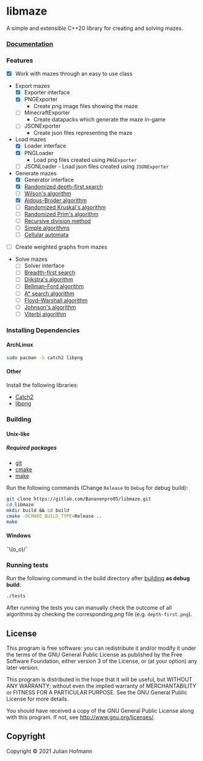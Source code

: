 # libmaze

A simple and extensible C++20 library for creating and solving mazes.

### [Documentation](docs/Home.md)

### Features

- [x] Work with mazes through an easy to use class
- Export mazes
  - [x] Exporter interface
  - [x] PNGExporter
    - Create png image files showing the maze
  - [ ] MinecraftExporter
    - Create datapacks which generate the maze in-game
  - [ ] JSONExporter
    - Create json files representing the maze
- Load mazes
  - [x] Loader interface
  - [x] PNGLoader
    - Load png files created using `PNGExporter`
  - [ ] JSONLoader
        - Load json files created using `JSONExporter`
- Generate mazes
  - [x] Generator interface
  - [x] [Randomized depth-first search](https://en.wikipedia.org/wiki/Maze_generation_algorithm#Randomized_depth-first_search)
  - [ ] [Wilson's algorithm](https://en.wikipedia.org/wiki/Maze_generation_algorithm#Wilson's_algorithm)
  - [x] [Aldous-Broder algorithm](https://en.wikipedia.org/wiki/Maze_generation_algorithm#Aldous-Broder_algorithm)
  - [ ] [Randomized Kruskal's algorithm](https://en.wikipedia.org/wiki/Maze_generation_algorithm#Randomized_Kruskal's_algorithm)
  - [ ] [Randomized Prim's algorithm](https://en.wikipedia.org/wiki/Maze_generation_algorithmm#Randomized_Prim's_algorithm)
  - [ ] [Recursive division method](https://en.wikipedia.org/wiki/Maze_generation_algorithm#Recursive_division_method)
  - [ ] [Simple algorithms](https://en.wikipedia.org/wiki/Maze_generation_algorithm#Simple_algorithms)
  - [ ] [Cellular automata](https://en.wikipedia.org/wiki/Maze_generation_algorithm#Cellular_automaton_algorithms)
- [ ] Create weighted graphs from mazes
- Solve mazes
  - [ ] Solver interface
  - [ ] [Breadth-first search](https://en.wikipedia.org/wiki/Breadth-first_search)
  - [ ] [Dijkstra's algorithm](https://en.wikipedia.org/wiki/Dijkstra's_algorithm)
  - [ ] [Bellman–Ford algorithm](https://en.wikipedia.org/wiki/Bellman–Ford_algorithm)
  - [ ] [A* search algorithm](https://en.wikipedia.org/wiki/A*_search_algorithm)
  - [ ] [Floyd–Warshall algorithm](https://en.wikipedia.org/wiki/Floyd-Warshall_algorithm)
  - [ ] [Johnson's algorithm](https://en.wikipedia.org/wiki/Johnson's_algorithm)
  - [ ] [Viterbi algorithm](https://en.wikipedia.org/wiki/Viterbi_algorithm)

### Installing Dependencies

#### ArchLinux

```sh
sudo pacman -S catch2 libpng
```

#### Other

Install the following libraries:

- [Catch2](https://github.com/catchorg/Catch2/tree/v2.x)
- [libpng](http://www.libpng.org/pub/png/libpng.html)

### Building

#### Unix-like

##### Required packages

- [git](https://git-scm.com/)
- [cmake](https://cmake.org/)
- [make](https://www.gnu.org/software/make/)

Run the following commands (Change `Release` to `Debug` for debug build):

```sh
git clone https://gitlab.com/Bananenpro05/libmaze.git
cd libmaze
mkdir build && cd build
cmake -DCMAKE_BUILD_TYPE=Release ..
make
```

#### Windows

¯\\(o_o)/¯

### Running tests

Run the following command in the build directory after [building](#Building)
**as debug build**:

```sh
./tests
```

After running the tests you can manually check the outcome of all algorithms
by checking the corresponding _png_ file (e.g. `depth-first.png`).

## License

This program is free software: you can redistribute it and/or modify
it under the terms of the GNU General Public License as published by
the Free Software Foundation, either version 3 of the License, or
(at your option) any later version.

This program is distributed in the hope that it will be useful,
but WITHOUT ANY WARRANTY; without even the implied warranty of
MERCHANTABILITY or FITNESS FOR A PARTICULAR PURPOSE.  See the
GNU General Public License for more details.

You should have received a copy of the GNU General Public License
along with this program.  If not, see <http://www.gnu.org/licenses/>.

## Copyright

Copyright © 2021 Julian Hofmann
